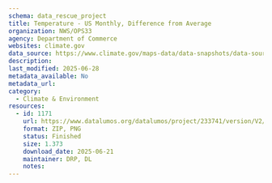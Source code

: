 ```yaml
---
schema: data_rescue_project 
title: Temperature - US Monthly, Difference from Average
organization: NWS/OPS33
agency: Department of Commerce
websites: climate.gov
data_source: https://www.climate.gov/maps-data/data-snapshots/data-source/temperature-us-monthly-difference-average
description: 
last_modified: 2025-06-28
metadata_available: No
metadata_url: 
category:
  - Climate & Environment 
resources:
  - id: 1171
    url: https://www.datalumos.org/datalumos/project/233741/version/V2/view
    format: ZIP, PNG
    status: Finished
    size: 1.373
    download_date: 2025-06-21
    maintainer: DRP, DL
    notes: 
---
```


